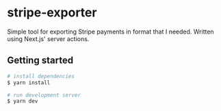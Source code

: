 # stripe-exporter

Simple tool for exporting Stripe payments in format that I needed. Written using Next.js' server actions.

## Getting started

```bash
# install dependencies
$ yarn install

# run development server
$ yarn dev
```